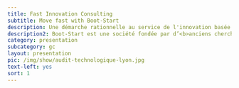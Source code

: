 ```yaml
---
title: Fast Innovation Consulting
subtitle: Move fast with Boot-Start
description: Une démarche rationnelle au service de l'innovation basée sur l'action <b> Audit / Prototypage / Testing / Développement agile</b>. Nos docteurs et ingénieurs confirmés apportent leurs regards critiques sur les systèmes en place. Nos chefs de projet et architectes produits apportent leur expertise en termes de méthodologie et de conception (plateformes, dashboards, logiciels, autres projets numériques). Nous privilégions quoi qu'il en soit des procédés simples et pragmatiques (Voir <a href="http://www.boot-start.com/fr/blog/lean-startup" target="_blank"> notre article </a> sur le Lean Startup).
description2: Boot-Start est une société fondée par d’<b>anciens chercheurs</b> en informatique et sciences de la donnée. Notre expertise sur des sujets IT avancés est régulièrement mise au service d’organisations disposant de <b> problématiques complexes </b> notamment en analyse, traitement de données et apprentissage automatique. Nous avons l'habitude de travailler directement avec des départements SI.
category: presentation
subcategory: gc
layout: presentation
pic: /img/show/audit-technologique-lyon.jpg
text-left: yes
sort: 1
---
```

